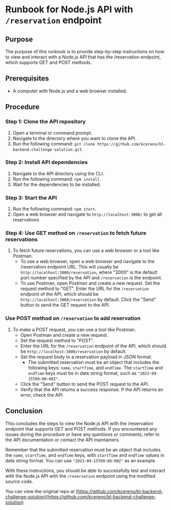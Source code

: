 # Runbook for Node.js API with `/reservation` endpoint

## Purpose

The purpose of this runbook is to provide step-by-step instructions on how to view and interact with a Node.js API that has the /reservation endpoint, which supports GET and POST methods.

## Prerequisites
* A computer with Node.js and a web browser installed.


## Procedure
### Step 1: Clone the API repository
1. Open a terminal or command prompt.
2. Navigate to the directory where you want to clone the API.
3. Run the following command: `git clone https://github.com/kcereno/bl-backend-challenge-solution.git`.
### Step 2: Install API dependencies
1. Navigate to the API directory using the CLI.
2. Run the following command: `npm install`.
3. Wait for the dependencies to be installed.
### Step 3: Start the API 
1. Run the following command: `npm start`.
2. Open a web browser and navigate to `http://localhost:3000/` to get all reservations
### Step 4: Use GET method on `/reservation` to fetch future reservations
1. To fetch future reservations, you can use a web browser or a tool like Postman.
    * To use a web browser, open a web browser and navigate to the /reservation endpoint URL. This will usually be `http://localhost:3000/reservation`, where "3000" is the default port number specified by the API and `/reservation` is the endpoint.
    * To use Postman, open Postman and create a new request. Set the request method to "GET". Enter the URL for the `/reservation` endpoint of the API, which should be `http://localhost:3000/reservation` by default. Click the "Send" button to send the GET request to the API.
### Use POST method on `/reservation` to add reservation
1. To make a POST request, you can use a tool like Postman.
    * Open Postman and create a new request.
    * Set the request method to "POST".
    * Enter the URL for the `/reservation` endpoint of the API, which should be `http://localhost:3000/reservation` by default.
    * Set the request body to a reservation payload in JSON format.
        * The submitted reservation must be an object that includes the following keys: `name`, `startTime`, and `endTime`. The `startTime` and `endTime` keys must be in date string format, such as `"2023-09-15T09:00:00Z"`.
    * Click the "Send" button to send the POST request to the API.
    * Verify that the API returns a success response. If the API returns an error, check the API

## Conclusion
This concludes the steps to view the Node.js API with the /reservation endpoint that supports GET and POST methods.
If you encountered any issues during the procedure or have any questions or comments, refer to the API documentation or contact the API maintainers.

Remember that the submitted reservation must be an object that includes the `name`, `startTime`, and `endTime` keys, with `startTime` and `endTime` values in date string format. You can use `"2023-09-15T09:00:00Z"` as an example.

With these instructions, you should be able to successfully test and interact with the Node.js API with the `/reservation` endpoint using the modified source code.

You can view the original repo at [https://github.com/kcereno/bl-backend-challenge-solution](https://github.com/kcereno/bl-backend-challenge-solution)

